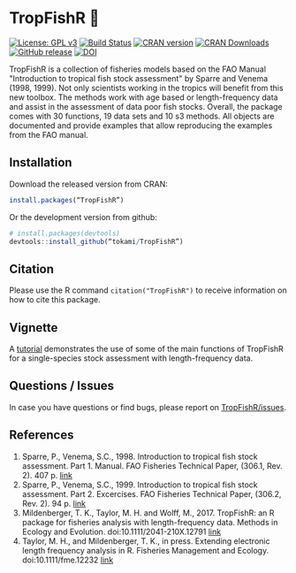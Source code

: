 TropFishR :fishing_pole_and_fish:
=====

[![License: GPL v3](https://img.shields.io/badge/License-GPL%20v3-blue.svg)](http://www.gnu.org/licenses/gpl-3.0)
[![Build Status](https://api.travis-ci.org/tokami/TropFishR.svg?branch=master)](https://travis-ci.org/tokami/TropFishR)
[![CRAN version](http://www.r-pkg.org/badges/version/TropFishR)](https://cran.r-project.org/package=TropFishR) 
[![CRAN Downloads](http://cranlogs.r-pkg.org/badges/TropFishR)](https://cran.r-project.org/package=TropFishR)
[![GitHub release](https://img.shields.io/github/release/tokami/TropFishR.svg)](https://github.com/tokami/TropFishR/releases)
[![DOI](https://zenodo.org/badge/DOI/10.5281/zenodo.495176.svg)](https://doi.org/10.5281/zenodo.495176)

TropFishR is a collection of fisheries models based on the FAO Manual 
"Introduction to tropical fish stock assessment" by Sparre and Venema 
(1998, 1999). Not only scientists working in the tropics will benefit from 
this new toolbox. The methods work with age based or length-frequency data 
and assist in the assessment of data poor fish stocks. Overall, the package 
comes with 30 functions, 19 data sets and 10 s3 methods. All objects are 
documented and provide examples that allow reproducing the examples from 
the FAO manual. 


## Installation
Download the released version from CRAN:

```R
install.packages(“TropFishR”)
```

Or the development version from github:

```R
# install.packages(devtools)
devtools::install_github(“tokami/TropFishR”)
```

## Citation
Please use the R command `citation("TropFishR")` to receive information on
how to cite this package.


## Vignette
A [tutorial](https://rawgit.com/tokami/TropFishR/master/inst/doc/tutorial.html)
demonstrates the use of some of the main functions of TropFishR for a 
single-species stock assessment with length-frequency data.


## Questions / Issues
In case you have questions or find bugs, please report on 
[TropFishR/issues](https://github.com/tokami/TropFishR/issues).


## References
  1. Sparre, P., Venema, S.C., 1998. Introduction to tropical fish stock 
  assessment. Part 1. Manual. FAO Fisheries Technical Paper, 
  (306.1, Rev. 2). 407 p. [link](http://www.fao.org/docrep/w5449e/w5449e00.htm)
  2. Sparre, P., Venema, S.C., 1999. Introduction to tropical fish stock 
  assessment. Part 2. Excercises. FAO Fisheries Technical Paper, 
  (306.2, Rev. 2). 94 p. [link](http://www.fao.org/docrep/w5448e/w5448e00.htm)
  3. Mildenberger, T. K., Taylor, M. H. and Wolff, M., 2017. TropFishR: an
  R package for fisheries analysis with length-frequency data. Methods in 
  Ecology and Evolution. doi:10.1111/2041-210X.12791 
  [link](http://onlinelibrary.wiley.com/doi/10.1111/2041-210X.12791/abstract)
  4. Taylor, M. H., and Mildenberger, T. K., in press. Extending electronic 
  length frequency analysis in R. Fisheries Management and Ecology. 
  doi:10.1111/fme.12232 [link](http://doi.org/10.6084/m9.figshare.4206561)
